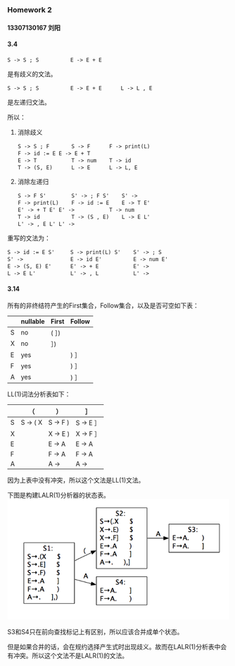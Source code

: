 ### Homework 2

#### 13307130167 刘阳

#### 3.4

```
S -> S ; S			E -> E + E
```

是有歧义的文法。

```
S -> S ; S			E -> E + E		L -> L , E
```

是左递归文法。

所以：

1. 消除歧义

   ```
   S -> S ; F		S -> F		F -> print(L)
   F -> id := E	E -> E + T		
   E -> T			T -> num	T -> id
   T -> (S, E)		L -> E		L -> L, E
   ```

2. 消除左递归

   ```
   S -> F S'		S' -> ; F S'	S' ->
   F -> print(L)	F -> id := E	E -> T E'
   E' -> + T E'	E' -> 			T -> num
   T -> id			T -> (S , E)	L -> E L'
   L' -> , E L'	L' -> 
   ```

重写的文法为：

```
S -> id := E S'		S -> print(L) S'	S' -> ; S
S' ->				E -> id E'			E -> num E'
E -> (S, E) E'		E' -> + E			E' ->
L -> E L'			L' -> , L			L' ->
```

#### 3.14

所有的非终结符产生的First集合，Follow集合，以及是否可空如下表：

|      | nullable | First | Follow |
| ---- | -------- | ----- | ------ |
| S    | no       | ( ］)  |        |
| X    | no       | ］)    |        |
| E    | yes      |       | ) ］    |
| F    | yes      |       | ) ］    |
| A    | yes      |       | ) ］    |

LL(1)词法分析表如下：

|      | （        | ）        | ］        |
| ---- | -------- | -------- | -------- |
| S    | S -> ( X | S -> F ) | S -> E ］ |
| X    |          | X -> E ) | X -> F ］ |
| E    |          | E -> A   | E -> A   |
| F    |          | F -> A   | F -> A   |
| A    |          | A ->     | A ->     |

因为上表中没有冲突，所以这个文法是LL(1)文法。

 下图是构建LALR(1)分析器的状态表。![3.14](pic/3.14.png)

S3和S4只在前向查找标记上有区别，所以应该合并成单个状态。

但是如果合并的话，会在规约选择产生式时出现歧义。故而在LALR(1)分析表中会有冲突。所以这个文法不是LALR(1)的文法。

